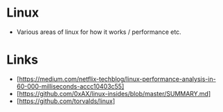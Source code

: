 # Linux
- Various areas of linux for how it works / performance etc.

# Links
- [https://medium.com/netflix-techblog/linux-performance-analysis-in-60-000-milliseconds-accc10403c55]
- [https://github.com/0xAX/linux-insides/blob/master/SUMMARY.md]
- [https://github.com/torvalds/linux]
